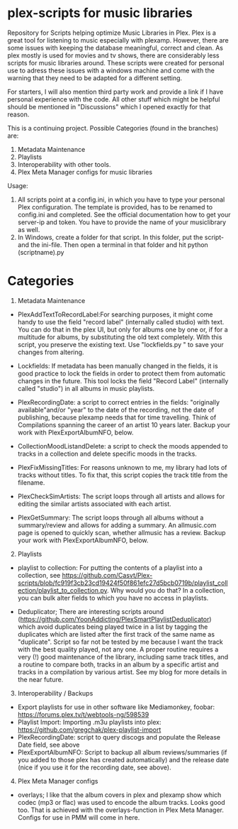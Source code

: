 # plex-scripts for music libraries
Repository for Scripts helping optimize Music Libraries in Plex.
Plex is a great tool for listening to music especially with plexamp. However, there are some issues with keeping the database meaningful, correct and clean. As plex mostly is used for movies and tv shows, there are considerably less scripts for music libraries around.
These scripts were created for personal use to adress these issues with a windows machine and come with the warning that they need to be adapted for a different setting. 

For starters, I will also mention third party work and provide a link if I have personal experience with the code. All other stuff which might be helpful should be mentioned in "Discussions" which I opened exactly for that reason.

This is a continuing project. Possible Categories (found in the branches) are:
1. Metadata Maintenance
2. Playlists
3. Interoperability with other tools.
4. Plex Meta Manager configs for music libraries

Usage:
1. All scripts point at a config.ini, in which you have to type your personal Plex configuration. The template is provided, has to be renamed to config.ini and completed. See the official documentation how to get your server-ip and token. You have to provide the name of your musiclibrary as well. 
2. In Windows, create a folder for that script. In this folder, put the script- and the ini-file. Then open a terminal in that folder and hit python (scriptname).py

# Categories
1. Metadata Maintenance
- PlexAddTextToRecordLabel:For searching purposes, it might come handy to use the field "record label" (internally called studio) with text. 
You can do that in the plex UI, but only for albums one by one or, if for a multitude for albums, by substituting the old text completely. 
With this script, you preserve the existing text. Use "lockfields.py " to save your changes from altering.

- Lockfields: If metadata has been manually changed in the fields, it is good practice to lock the fields in order to protect them from automatic changes in the future. This tool locks the field "Record Label" (internally called "studio") in all albums in music playlists. 

- PlexRecordingDate: a script  to correct entries in the fields: "originally available"and/or "year" to the date of the recording, not the date of publishing, because plexamp needs that for time travelling. Think of Compilations spanning the career of an artist 10 years later. Backup your work with PlexExportAlbumNFO, below.

- CollectionMoodListandDelete: a script to check the moods appended to tracks in a collection and delete specific moods in the tracks. 

- PlexFixMissingTitles: For reasons unknown to me, my library had lots of tracks without titles. To fix that, this script copies the track title from the filename.

- PlexCheckSimArtists: The script loops through all artists and allows for editing the similar artists associated with each artist.

- PlexGetSummary: The script loops through all albums without a summary/review and allows for adding a summary. An allmusic.com page is opened to quickly scan, whether allmusic has a review. Backup your work with PlexExportAlbumNFO, below.

2. Playlists
- playlist to collection: For putting the contents of a playlist into a collection, see https://github.com/Casvt/Plex-scripts/blob/fc919f3cb23cd19424f50f861efc27d5bcb0719b/playlist_collection/playlist_to_collection.py. Why would you do that? In a collection, you can bulk alter fields to which you have no access in playlists.

- Deduplicator; There are interesting scripts around (https://github.com/YoonAddicting/PlexSmartPlaylistDeduplicator) which avoid duplicates being played twice in a list by tagging the duplicates which are listed after the first track of the same name as "duplicate". Script so far not be tested by me because I want the track with the best quality played, not any one. A proper routine requires a very (!) good maintenance of the library, including same track titles, and a routine to compare both, tracks in an album by a specific artist and tracks in a compilation by various artist. See my blog for more details in the near future. 

3. Interoperability / Backups
- Export playlists for use in other software like Mediamonkey, foobar: https://forums.plex.tv/t/webtools-ng/598539
- Playlist Import: Importing .m3u playlists into plex: https://github.com/gregchak/plex-playlist-import
- PlexRecordingDate: script to query discogs and populate the Release Date field, see above
- PlexExportAlbumNFO: Script to backup all album reviews/summaries (if you added to those plex has created automatically) and the release date (nice if you use it for the recording date, 
  see above).

 4. Plex Meta Manager configs
 - overlays; I like that the album covers in plex and plexamp show which codec (mp3 or flac) was used to encode the album tracks. Looks good too. That is achieved with the overlays-function in Plex Meta  Manager. Configs for use in PMM will come in here.
